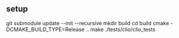 ## setup 

git submodule update --init --recursive 
mkdir build
cd build
cmake -DCMAKE_BUILD_TYPE=Release ..
make
./tests/clio/clio_tests
